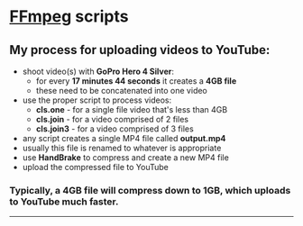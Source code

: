 # [FFmpeg](https://ffmpeg.org/) scripts

## My process for uploading videos to YouTube:

* shoot video(s) with **GoPro Hero 4 Silver**:
  * for every **17 minutes 44 seconds** it creates a **4GB file**
  * these need to be concatenated into one video
* use the proper script to process videos:
  * **cls.one** - for a single file video that's less than 4GB
  * **cls.join** - for a video comprised of 2 files
  * **cls.join3** - for a video comprised of 3 files
* any script creates a single MP4 file called **output.mp4**
* usually this file is renamed to whatever is appropriate
* use **HandBrake** to compress and create a new MP4 file
* upload the compressed file to YouTube

### **Typically, a 4GB file will compress down to 1GB, which uploads to YouTube much faster.**

***
